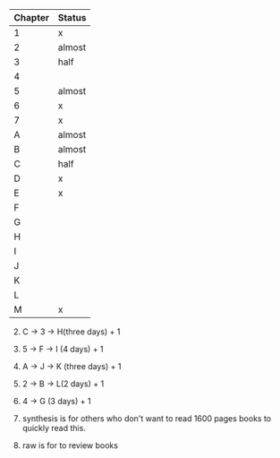 | Chapter | Status |
|---------|--------|
| 1       | x      |
| 2       | almost |
| 3       | half   |
| 4       |        |
| 5       | almost |
| 6       | x      |
| 7       | x      |
| A       | almost |
| B       | almost |
| C       | half   |
| D       | x      |
| E       | x      |
| F       |        |
| G       |        |
| H       |        |
| I       |        |
| J       |        |
| K       |        |
| L       |        |
| M       | x      |

2. C -> 3 -> H(three days) + 1
3. 5 -> F -> I (4 days) + 1
4. A -> J -> K (three days) + 1

5. 2 -> B -> L(2 days) + 1
6. 4 -> G (3 days) + 1

1. synthesis is for others who don't want to read 1600 pages books to quickly read this.
2. raw is for to review books
